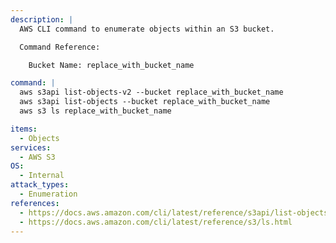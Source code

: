 ```yaml
---
description: |
  AWS CLI command to enumerate objects within an S3 bucket.

  Command Reference:

  	Bucket Name: replace_with_bucket_name

command: |
  aws s3api list-objects-v2 --bucket replace_with_bucket_name
  aws s3api list-objects --bucket replace_with_bucket_name
  aws s3 ls replace_with_bucket_name

items:
  - Objects
services:
  - AWS S3
OS:
  - Internal
attack_types:
  - Enumeration
references:
  - https://docs.aws.amazon.com/cli/latest/reference/s3api/list-objects-v2.html
  - https://docs.aws.amazon.com/cli/latest/reference/s3/ls.html
---
```


